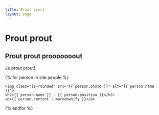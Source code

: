 ```yaml
---
title: Prout prout
layout: page
---
```


# Prout prout 

## Prout prout prooooooout

Je prout prout!

<!-- <div class="column is-one-fifth-desktop is-one-fifth-tablet is-one-fifth-fullhd">
    <figure class="image">
    </figure>
</div> -->

{% for person in site.people %}

    <img class="is-rounded" src="{{ person.photo }}" alt="{{ person.name }}">
    <h2>{{ person.name }} - {{ person.position }}</h2>
    <p>{{ person.content | markdownify }}</p>

{% endfor %}